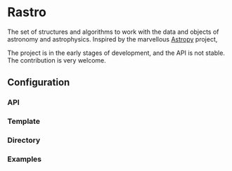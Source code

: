 # Rastro 
The set of structures and algorithms to work with the data and objects of astronomy and astrophysics.
Inspired by the marvellous [Astropy](https://www.astropy.org/) project, 

The project is in the early stages of development, and the API is not stable.
The contribution is very welcome.

## Configuration

### API
### Template
### Directory
### Examples
